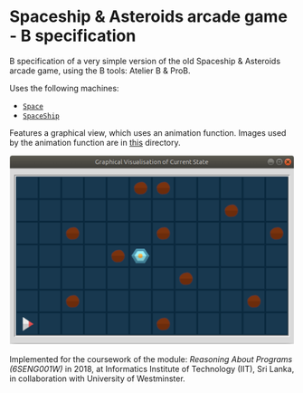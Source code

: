 # Spaceship & Asteroids arcade game - B specification

B specification of a very simple version of the old Spaceship & Asteroids arcade game, using the B tools: Atelier B & ProB.

Uses the following machines:
* [`Space`](reasoning_cw/reasoning_cw/Space.mch)
* [`SpaceShip`](reasoning_cw/reasoning_cw/SpaceShip.mch)

Features a graphical view, which uses an animation function. Images used by the animation function are in [this](reasoning_cw/reasoning_cw/images) directory.

![Graphical view](./graphical-view.png)

Implemented for the coursework of the module: _Reasoning About Programs (6SENG001W)_ in 2018, at Informatics Institute of Technology (IIT), Sri Lanka, in collaboration with University of Westminster.
